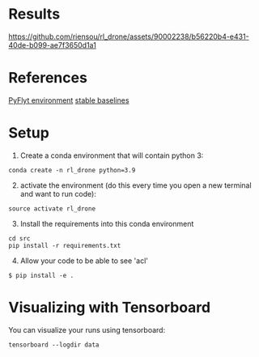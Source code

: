 # Results

https://github.com/riensou/rl_drone/assets/90002238/b56220b4-e431-40de-b099-ae7f3650d1a1

# References

[PyFlyt environment](https://jjshoots.github.io/PyFlyt/documentation/gym_envs/quadx_waypoints_env.html
)
[stable baselines](https://stable-baselines3.readthedocs.io/en/master/index.html)

# Setup

1. Create a conda environment that will contain python 3:
```
conda create -n rl_drone python=3.9
```

2. activate the environment (do this every time you open a new terminal and want to run code):
```
source activate rl_drone
```

3. Install the requirements into this conda environment
```
cd src
pip install -r requirements.txt
```

4. Allow your code to be able to see 'acl'
```
$ pip install -e .
```

# Visualizing with Tensorboard

You can visualize your runs using tensorboard:
```
tensorboard --logdir data
```
